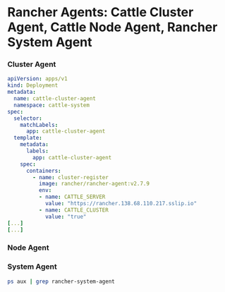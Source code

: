 # Rancher Agents: Cattle Cluster Agent, Cattle Node Agent, Rancher System Agent


### Cluster Agent


```yaml
apiVersion: apps/v1
kind: Deployment
metadata:
  name: cattle-cluster-agent
  namespace: cattle-system
spec:
  selector:
    matchLabels:
      app: cattle-cluster-agent
  template:
    metadata:
      labels:
        app: cattle-cluster-agent
    spec:
      containers:
        - name: cluster-register
          image: rancher/rancher-agent:v2.7.9
          env:
          - name: CATTLE_SERVER
            value: "https://rancher.138.68.110.217.sslip.io"
          - name: CATTLE_CLUSTER
            value: "true"
[...]
[...]            
```


### Node Agent


### System Agent


```bash
ps aux | grep rancher-system-agent
```